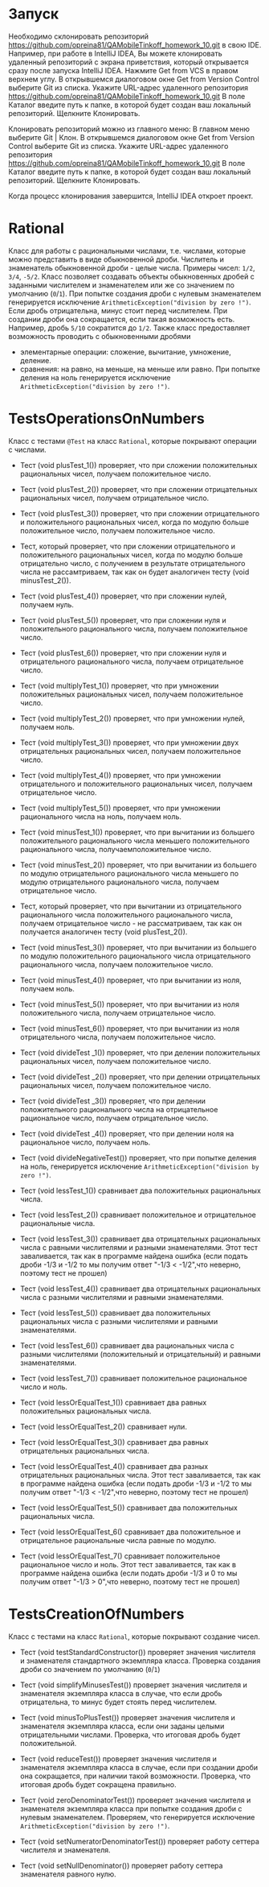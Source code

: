 
# Запуск
Необходимо склонировать репозиторий https://github.com/opreina81/QAMobileTinkoff_homework_10.git в свою IDE.
Например, при работе в IntelliJ IDEA, Вы можете клонировать удаленный репозиторий с экрана приветствия,
который открывается сразу после запуска IntelliJ IDEA.
Нажмите Get from VCS в правом верхнем углу.
В открывшемся диалоговом окне Get from Version Control выберите Git из списка.
Укажите URL-адрес удаленного репозитория https://github.com/opreina81/QAMobileTinkoff_homework_10.git
В поле Каталог введите путь к папке, в которой будет создан ваш локальный репозиторий.
Щелкните Клонировать.

Клонировать репозиторий можно из главного меню:
В главном меню выберите Git | Клон.
В открывшемся диалоговом окне Get from Version Control выберите Git из списка.
Укажите URL-адрес удаленного репозитория https://github.com/opreina81/QAMobileTinkoff_homework_10.git
В поле Каталог введите путь к папке, в которой будет создан ваш локальный репозиторий.
Щелкните Клонировать.

Когда процесс клонирования завершится, IntelliJ IDEA откроет проект.

# Rational
Класс для работы с рациональными числами, т.е. числами, которые можно представить в виде обыкновенной дроби. Числитель и знаменатель обыкновенной дроби - целые числа. 
Примеры чисел: `1/2`, `3/4`, `-5/2`.
Класс позволяет создавать объекты обыкновенных дробей с заданными числителем и знаменателем или же со значением по умолчанию (`0`/`1`).
При попытке создания дроби с нулевым знаменателем генерируется исключение `ArithmeticException("division by zero !")`.
Если дробь отрицательна, минус стоит перед числителем.
При создании дроби она сокращается, если такая возможность есть. Например, дробь `5/10` сократится до `1/2`.
Также класс предоставляет возможность проводить с обыкновенными дробями
- элементарные операции: сложение, вычитание, умножение, деление.
- сравнения: на равно, на меньше, на меньше или равно.
При попытке деления на ноль генерируется исключение `ArithmeticException("division by zero !")`.

#  TestsOperationsOnNumbers
Класс с тестами `@Test`  на класс `Rational`, которые покрывают операции с числами.

- Тест (void plusTest_1()) проверяет, что при сложении положительных рациональных чисел, получаем положительное число.

- Тест (void plusTest_2()) проверяет, что при сложении отрицательных рациональных чисел, получаем отрицательное число.

- Тест (void plusTest_3()) проверяет, что при сложении отрицательного и положительного рациональных чисел, когда по модулю больше положительное число, получаем положительное число.

- Тест, который проверяет, что при сложении отрицательного и положительного рациональных чисел, когда по модулю больше отрицательно число, с получением в результате отрицательного числа
не рассамтриваем, так как он будет аналогичен тесту (void minusTest_2()).

- Тест (void plusTest_4()) проверяет, что при сложении нулей, получаем нуль.

- Тест (void plusTest_5()) проверяет, что при сложении нуля и положительного рационального числа, получаем положительное число.

- Тест (void plusTest_6()) проверяет, что при сложении нуля и отрицательного рационального числа, получаем отрицательное число.

- Тест (void multiplyTest_1()) проверяет, что при умножении положительных рациональных чисел, получаем положительное число.

- Тест (void multiplyTest_2()) проверяет, что при умножении нулей, получаем ноль.

- Тест (void multiplyTest_3()) проверяет, что при умножении двух отрицательных рациональных чисел, получаем положительное число.

- Тест (void multiplyTest_4()) проверяет, что при умножении отрицательного и положительного рациональных чисел, получаем отрицательное число.

- Тест (void multiplyTest_5()) проверяет, что при умножении рационального числа на ноль, получаем ноль.

- Тест (void minusTest_1()) проверяет, что при вычитании из большего положительного рационального числа меньшего положительного рационального числа, получаемположительное число.

- Тест (void minusTest_2()) проверяет, что при вычитании из большего по модулю отрицательного рационального числа меньшего по модулю отрицательного рационального числа, получаем отрицательное число.

- Тест, который проверяет, что при вычитании из отрицательного рационального числа положительного рационального числа, получаем отрицательное число - не рассматриваем, так как он получается аналогичен тесту (void plusTest_2()).

- Тест (void minusTest_3()) проверяет, что при вычитании из большего по модулю положительного рационального числа отрицательного рационального числа, получаем положительное число.

- Тест (void minusTest_4()) проверяет, что при вычитании из ноля, получаем ноль.

- Тест (void minusTest_5()) проверяет, что при вычитании из ноля положительного числа, получаем отрицательное число.

- Тест (void minusTest_6()) проверяет, что при вычитании из ноля отрицательного числа, получаем положительное число.

- Тест (void divideTest _1()) проверяет, что при делении положительных рациональных чисел, получаем положительное число.

- Тест (void divideTest _2()) проверяет, что при делении отрицательных рациональных чисел, получаем положительное число.

- Тест (void divideTest _3()) проверяет, что при делении положительного рационального числа на отрицательное рациональное число, получаем отрицательное число.

- Тест (void divideTest _4()) проверяет, что при делении ноля на рациональное число, получаем ноль.

- Тест (void divideNegativeTest()) проверяет, что при попытке деления на ноль, генерируется исключение `ArithmeticException("division by zero !")`.

- Тест (void lessTest_1()) сравнивает два положительных рациональных числа.

- Тест (void lessTest_2()) сравнивает положительное и отрицательное рациональные числа.

- Тест (void lessTest_3()) сравнивает два отрицательных рациональных числа c равными числителями и разными знаменателями. Этот тест заваливается, так как в программе найдена ошибка (если подать дроби -1/3 и -1/2 то мы получим ответ "-1/3 < -1/2",что неверно, поэтому тест не прошел)

- Тест (void lessTest_4()) сравнивает два отрицательных рациональных числа c разными числителями и равными знаменателями.

- Тест (void lessTest_5()) сравнивает два положительных рациональных числа c разными числителями и равными знаменателями.

- Тест (void lessTest_6()) сравнивает два рациональных числа c разными числителями (положительный и отрицательный) и равными знаменателями.

- Тест (void lessTest_7()) сравнивает положительное рациональное число и ноль.

- Тест (void lessOrEqualTest_1()) сравнивает два равных положительных рациональных числа.

- Тест (void lessOrEqualTest_2()) сравнивает нули.

- Тест (void lessOrEqualTest_3()) сравнивает два равных отрицательных рациональных числа.

- Тест (void lessOrEqualTest_4()) сравнивает два разных отрицательных рациональных числа. Этот тест заваливается, так как в программе найдена ошибка (если подать дроби -1/3 и -1/2 то мы получим ответ "-1/3 < -1/2",что неверно, поэтому тест не прошел)

- Тест (void lessOrEqualTest_5())  сравнивает два положительных рациональных числа.

- Тест (void lessOrEqualTest_6() сравнивает два положительное и отрицательное рациональные числа равные по модулю.

- Тест (void lessOrEqualTest_7() сравнивает положительное рациональное число и ноль. Этот тест заваливается, так как в программе найдена ошибка (если подать дроби -1/3 и 0 то мы получим ответ "-1/3 > 0",что неверно, поэтому тест не прошел)


# TestsCreationOfNumbers
Класс с тестами на класс `Rational`, которые покрывают создание чисел.

- Тест (void testStandardConstructor()) проверяет значения числителя и знаменателя стандартного экземпляра класса. Проверка создания дроби со значением по умолчанию (`0`/`1`)

- Тест (void simplifyMinusesTest()) проверяет значения числителя и знаменателя экземпляра класса в случае, что если дробь отрицательна, то минус будет стоять перед числителем.

- Тест (void minusToPlusTest()) проверяет значения числителя и знаменателя экземпляра класса, если они заданы целыми отрицательными числами. Проверка, что итоговая дробь будет положительной.

- Тест (void reduceTest()) проверяет значения числителя и знаменателя экземпляра класса в случае, если при создании дроби она сокращается, при наличии такой возможности. Проверка, что итоговая дробь будет сокращена правильно.

- Тест (void zeroDenominatorTest()) проверяет значения числителя и знаменателя экземпляра класса при попытке создания дроби с нулевым знаменателем. Проверяем, что генерируется исключение `ArithmeticException("division by zero !")`.

- Тест (void setNumeratorDenominatorTest())  проверяет работу сеттера числителя и знаменателя.

- Тест (void setNullDenominator()) проверяет работу сеттера знаменателя равного нулю.




